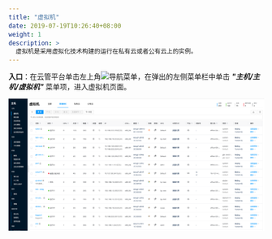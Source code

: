```yaml
---
title: "虚拟机"
date: 2019-07-19T10:26:40+08:00
weight: 1
description: >
  虚拟机是采用虚拟化技术构建的运行在私有云或者公有云上的实例。
---
```


**入口**：在云管平台单击左上角![](../../../images/intro/nav.png)导航菜单，在弹出的左侧菜单栏中单击 **_"主机/主机/虚拟机"_** 菜单项，进入虚拟机页面。

![](./images/vm.png)
